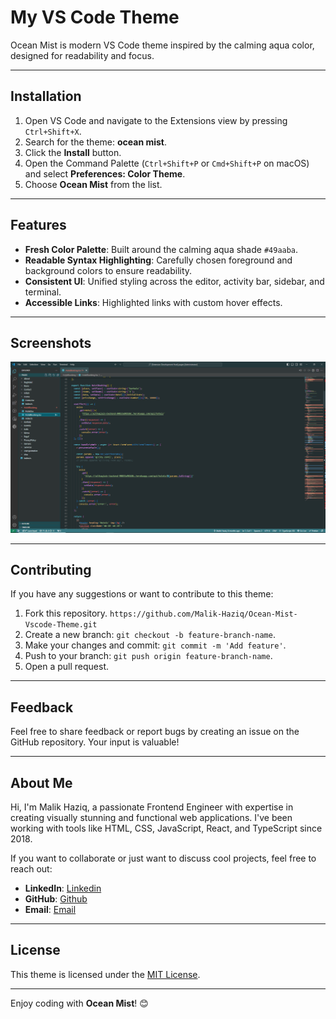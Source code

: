 # My VS Code Theme

Ocean Mist is modern VS Code theme inspired by the calming aqua color, designed for readability and focus.

---

## Installation

1. Open VS Code and navigate to the Extensions view by pressing `Ctrl+Shift+X`.
2. Search for the theme: **ocean mist**.
3. Click the **Install** button.
4. Open the Command Palette (`Ctrl+Shift+P` or `Cmd+Shift+P` on macOS) and select **Preferences: Color Theme**.
5. Choose **Ocean Mist** from the list.

---

## Features

- **Fresh Color Palette**: Built around the calming aqua shade `#49aaba`.
- **Readable Syntax Highlighting**: Carefully chosen foreground and background colors to ensure readability.
- **Consistent UI**: Unified styling across the editor, activity bar, sidebar, and terminal.
- **Accessible Links**: Highlighted links with custom hover effects.

---

## Screenshots

![Editor View](assets/screenshot.PNG)

---

## Contributing

If you have any suggestions or want to contribute to this theme:

1. Fork this repository. `https://github.com/Malik-Haziq/Ocean-Mist-Vscode-Theme.git`
2. Create a new branch: `git checkout -b feature-branch-name`.
3. Make your changes and commit: `git commit -m 'Add feature'`.
4. Push to your branch: `git push origin feature-branch-name`.
5. Open a pull request.

---

## Feedback

Feel free to share feedback or report bugs by creating an issue on the GitHub repository. Your input is valuable!

---

## About Me

Hi, I'm Malik Haziq, a passionate Frontend Engineer with expertise in creating visually stunning and functional web applications. I've been working with tools like HTML, CSS, JavaScript, React, and TypeScript since 2018.

If you want to collaborate or just want to discuss cool projects, feel free to reach out:

- **LinkedIn**: [Linkedin](https://www.linkedin.com/in/malik-haziq-b5233a231/)
- **GitHub**: [Github](https://github.com/Malik-Haziq)
- **Email**: [Email](malikhaziq153@gmail.com)

---

## License

This theme is licensed under the [MIT License](LICENSE).

---

Enjoy coding with **Ocean Mist**! 😊
